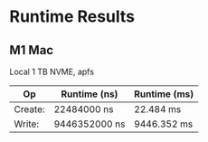 # Runtime Results

## M1 Mac

Local 1 TB NVME, apfs

| Op      | Runtime (ns)  | Runtime (ms) |
|---------|---------------|--------------|
| Create: | 22484000 ns   | 22.484 ms    |
| Write:  | 9446352000 ns | 9446.352 ms  |

